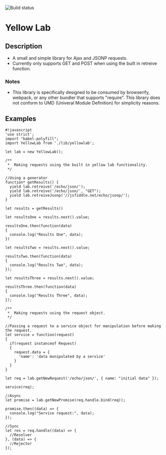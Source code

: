 ![Build status](http://travis-ci.org/exilesprx/yellow-lab.svg?branch=master)
# Yellow Lab

## Description

* A small and simple library for Ajax and JSONP requests.
 * Currently only supports GET and POST when using the built in retreive function.

### Notes

* This library is specifically designed to be consumed by browserify, webpack, or any other
bundler that supports "require". This library does not conform to UMD (Univeral Module Definition)
for simplicity reasons.

## Examples

```
#!javascript
'use strict';
import "babel-polyfill";
import YellowLab from './lib/yellowlab';

let lab = new YellowLab();

/**
 *  Making requests using the built in yellow lab functionality.
 */

//Using a generator
function* getResults() {
  yield lab.retreive('/echo/json/');
  yield lab.retreive('/echo/json/', "GET");
  yield lab.retreiveJsonp('//jsfiddle.net/echo/jsonp/');
}

let results = getResults()

let resultsOne = results.next().value;

resultsOne.then(function(data)
{
  console.log("Results One", data);
})

let resultsTwo = results.next().value;

resultsTwo.then(function(data)
{
  console.log("Results Two", data);
});

let resultsThree = results.next().value;

resultsThree.then(function(data)
{
  console.log("Results Three", data);
});

/**
 *  Making requests using the request object.
 */

//Passing a request to a service object for manipulation before making the request.
let service = function(request)
{
  if(request instanceof Request)
  {
    request.data = {
      'name': 'data munipulated by a service'
    }
  }
}

let req = lab.getNewRequest('/echo/json/', { name: "initial data" });

service(req);

//Async
let promise = lab.getNewPromise(req.handle.bind(req));

promise.then((data) => {
  console.log("Service request:", data);
});

//Sync
let res = req.handle((data) => {
  //Resolver
}, (data) => {
  //Rejector
});
```